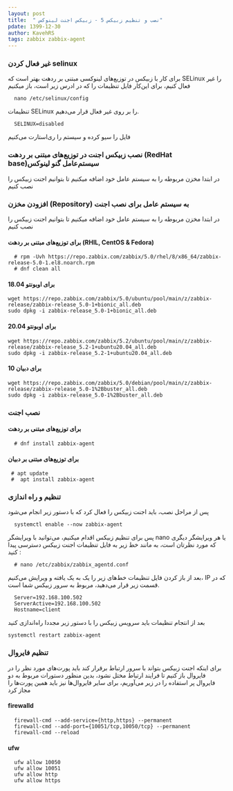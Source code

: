 ```yaml
---
layout: post
title:  " نصب و تنظیم زبیکس 5 - زبیکس اجنت لینوکس"
pdate: 1399-12-30
author: KavehRS
tags: zabbix zabbix-agent
---
```


### غیر فعال کردن selinux

برای کار با زبیکس در توزیع‌های لینوکسی مبتنی بر ردهت بهتر است که SELinux را غیر فعال کنیم، برای این‌کار فایل تنظیمات را که در ادرس زیر است، باز میکنیم 

```
  nano /etc/selinux/config
  ```
تنظیمات SELinux را بر روی غیر فعال قرار می‌دهیم.

```
  SELINUX=disabled
```
فایل را سیو کرده و سیستم را ری‌استارت می‌کنیم


### نصب زبیکس اجنت در توزیع‌های مبتنی بر ردهت (RedHat base)سیستم‌عامل گنو لینوکس

در ابتدا مخزن مربوطه را به سیستم عامل خود اضافه میکنیم تا بتوانیم اجنت زبیکس را نصب کنیم




### افزودن مخزن (Repository) به سیستم عامل برای نصب اجنت

در  ابتدا مخزن مربوطه را به سیستم عامل خود اضافه میکنیم تا بتوانیم اجنت زبیکس را نصب کنیم

#### برای توزیع‌های مبتنی بر رد‌هت (RHIL, CentOS & Fedora)
```
  # rpm -Uvh https://repo.zabbix.com/zabbix/5.0/rhel/8/x86_64/zabbix-release-5.0-1.el8.noarch.rpm
  # dnf clean all
```
#### برای اوبونتو 18.04
```
wget https://repo.zabbix.com/zabbix/5.0/ubuntu/pool/main/z/zabbix-release/zabbix-release_5.0-1+bionic_all.deb
sudo dpkg -i zabbix-release_5.0-1+bionic_all.deb
 ```
#### برای اوبونتو 20.04
 ```
wget https://repo.zabbix.com/zabbix/5.2/ubuntu/pool/main/z/zabbix-release/zabbix-release_5.2-1+ubuntu20.04_all.deb
sudo dpkg -i zabbix-release_5.2-1+ubuntu20.04_all.deb 
 ```
#### برای دبیان 10
  ```
wget https://repo.zabbix.com/zabbix/5.0/debian/pool/main/z/zabbix-release/zabbix-release_5.0-1%2Bbuster_all.deb
sudo dpkg -i zabbix-release_5.0-1%2Bbuster_all.deb 
 ```
 
### نصب اجنت
  
#### برای توزیع‌های مبتنی بر رد‌هت 

```
  # dnf install zabbix-agent
```

#### برای توزیع‌های مبتنی بر دبیان 
 
```
 # apt update
 #  apt install zabbix-agent
```

### تنظیم و راه اندازی
پس از مراحل نصب، باید اجنت زبیکس را فعال کرد که با دستور زیر انجام می‌شود

```
  systemctl enable --now zabbix-agent
```

پس برای تنظیم زبیکس اقدام میکنیم، می‌توانید با ویرایشگر nano یا هر ویرایشگر دیگری که مورد نظرتان است، به مانند خط زیر به فایل تنظیمات اجنت زبیکس دسترسی پیدا کنید :

```
  # nano /etc/zabbix/zabbix_agentd.conf
```
بعد از باز کردن فایل تنظیمات خط‌های زیر را یک به یک یافته و ویرایش می‌کنیم، IP که در قسمت زیر قرار می‌دهید، مربوط به سرور زبیکس شما است.

```
  Server=192.168.100.502
  ServerActive=192.168.100.502
  Hostname=client
```
بعد از انتجام تنظیمات باید سرویس زبیکس را با دستور زیر مجددا راه‌اندازی کنید 

```
systemctl restart zabbix-agent
```

### تنظیم فایروال

برای اینکه اجنت زبیکس بتواند با سرور ارتباط برقرار کند باید پورت‌های مورد نظر را در فایروال باز کنیم تا فرایند ارتباط مختل نشود، بدین منظور دستورات مربوط به دو فایروال پر استفاده را در زیر می‌آوریم، برای سایر فایروال‌ها نیز باید همین پورت‌ها را مجاز کرد 

#### firewalld
```
  firewall-cmd --add-service={http,https} --permanent
  firewall-cmd --add-port={10051/tcp,10050/tcp} --permanent
  firewall-cmd --reload
```

#### ufw

```
  ufw allow 10050
  ufw allow 10051
  ufw allow http
  ufw allow https
```



